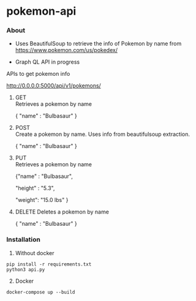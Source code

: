 # pokemon-api

### About

- Uses BeautifulSoup to retrieve the info of Pokemon by name from 
https://www.pokemon.com/us/pokedex/

- Graph QL API in progress

APIs to get pokemon info

http://0.0.0.0:5000/api/v1/pokemons/    
 
1. GET     
   Retrieves a pokemon by name  
   
   {
   "name" : "Bulbasaur"
   }
   

2. POST     
   Create a pokemon by name. Uses info from beautifulsoup extraction.
   
   {
   "name" : "Bulbasaur"
   }   


3. PUT     
   Retrieves a pokemon by name  
   
   {"name" : "Bulbasaur",
   
   "height" : "5.3",
   
   "weight": "15.0 lbs"
   }   
   

4. DELETE 
   Deletes a pokemon by name  
   
   {
   "name" : "Bulbasaur"
   }   


### Installation
1. Without docker
```
pip install -r requirements.txt
python3 api.py
```
2. Docker 
```
docker-compose up --build
```